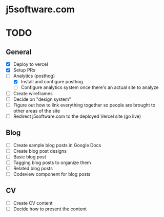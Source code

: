 # j5software.com

# TODO

## General

- [x] Deploy to vercel
- [x] Setup PRs
- [ ] Analytics (posthog)
  - [x] Install and configure posthog
  - [ ] Configure analytics system once there's an actual site to analyze
- [ ] Create wireframes
- [ ] Decide on "design system"
- [ ] Figure out how to link everything together so people are brought to other areas of the site
- [ ] Redirect j5software.com to the deployed Vercel site (go live)

## Blog

- [ ] Create sample blog posts in Google Docs
- [ ] Create blog post designs
- [ ] Basic blog post
- [ ] Tagging blog posts to organize them
- [ ] Related blog posts
- [ ] Codeview component for blog posts

## CV

- [ ] Create CV content
- [ ] Decide how to present the content
